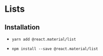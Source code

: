 # Lists

## Installation

- ```yarn add @react.material/list```

- ```npm install --save @react.material/list```


